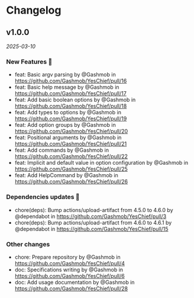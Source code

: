 # Changelog

## v1.0.0

*2025-03-10*

### New Features 🎉
* feat: Basic argv parsing by @Gashmob in https://github.com/Gashmob/YesChief/pull/16
* feat: Basic help message by @Gashmob in https://github.com/Gashmob/YesChief/pull/17
* feat: Add basic boolean options by @Gashmob in https://github.com/Gashmob/YesChief/pull/18
* feat: Add types to options by @Gashmob in https://github.com/Gashmob/YesChief/pull/19
* feat: Add option groups by @Gashmob in https://github.com/Gashmob/YesChief/pull/20
* feat: Positional arguments by @Gashmob in https://github.com/Gashmob/YesChief/pull/21
* feat: Add commands by @Gashmob in https://github.com/Gashmob/YesChief/pull/22
* feat: Implicit and default value in option configuration by @Gashmob in https://github.com/Gashmob/YesChief/pull/25
* feat: Add HelpCommand by @Gashmob in https://github.com/Gashmob/YesChief/pull/26
### Dependencies updates 🧰
* chore(deps): Bump actions/upload-artifact from 4.5.0 to 4.6.0 by @dependabot in https://github.com/Gashmob/YesChief/pull/3
* chore(deps): Bump actions/upload-artifact from 4.6.0 to 4.6.1 by @dependabot in https://github.com/Gashmob/YesChief/pull/15
### Other changes
* chore: Prepare repository by @Gashmob in https://github.com/Gashmob/YesChief/pull/4
* doc: Specifications writing by @Gashmob in https://github.com/Gashmob/YesChief/pull/6
* doc: Add usage documentation by @Gashmob in https://github.com/Gashmob/YesChief/pull/28
